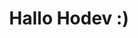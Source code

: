 ---
templateKey: 'home-page'
title: Hallo Hodev :)
meta_title: Home | h-o.dev
image: /img/logo_home.png
meta_description: >-
  Cum sociis natoque penatibus et magnis dis parturient montes, nascetur
  ridiculus mus. Aenean eu leo quam. Pellentesque ornare sem lacinia quam
  venenatis vestibulum. Sed posuere consectetur est at lobortis. Cras mattis
  consectetur purus sit amet fermentum.
heading: Hi werter Leser
description: >-
  Ich bin Martin Mueller und lebe meinen Traum. Ich arbeite vom Home Office aus inder wunderschoenen Stadt Ludwigslust. Falls das auch was fuer dich waere, lies unbedingt weiter ;).
offerings:
  blurbs:
    - image: /img/coffee.png
      text: >
        Was ist ein Hodev? 
        Hodev steht kurz fuer Home Office Developer. Es sind also Leute die von zu Hause aus arbeiten.  
        Was ist ein Developer? 
        Im herkoemmlichen Sinne beschreibt Developer eine Person welche sich aktiv weiterentwickelt. Das heisst man ist wissbegirieg, aufgeschlossen und umarmt Veraenderungen, denn nur die Veraenderung ist die Einzige Konstante. Als kleinen Auszug aus meinem Leben. Meine Reise der Weiterentwicklung startete ungefaehr mit 18 also ich mich entschlossen hatte mein starkes Uebergewichtsproblem in den Angriff zu nehmen. Innerhalb eines Jahres reduzierte ich mein Gewicht von ca. 180kg auf 110kg . Auch entwickelte ich eine Leidenschaft fuer den Kraftsport. Mit 19 began ich dann mein Informatikstudium in Rostock, welche meine Begeisterung fuer die Softwareentwicklung weckte. Nach dem Studium erweiterte sich diese als ich ein Praktikum und nachfolgende Arbeitsverhaeltniss in London began. 
    - image: /img/coffee-gear.png
      text: >
        Und Software Developer? 
        Ist ein Developer der sich im Bereich Software weiterentwickelt. Das wirklich alles im Bereich Software sein. Ein paar Beispiele waeren Java Entwickler, Cloud Architect oder App Programmierer.
    - image: /img/tutorials.png
      text: >
        Bist du bereit dich weiterzuentwickeln dann schau doch bei meinen kostenlosen Veranstaltungen vorbei. Bei Interesse bitte Bescheid sagen:
        Ludwigslust Happy Bootcamp: www.meetup.com/LuluHB
        Um den Koerper fit zu halten treffen wir uns jeden Samstag und Sonntag um 9 Uhr bei dem Jugend- und Freizeitpark an der Stadthalle in Ludwigslust. Sofern du einen Koerper besitzt, erfuellst du alle Vorraussetzungen um am Meetup teilzunehmen. Falls du lust hast komm vorbei,aber bitte vergiss die Flasche Wasser nicht ;).
        Ludwigslust Developer: www.meetup.com/LuluDev
        Ludwigslust Developer ist ein Meetup fuer Softwareenwickler oder welche die es gerne werden moechten zum gegenseitigen Austausch im Softwarebereich. Ich selber besitze ein breitgefaechtertes Wissen heutiger Fontend- und Backendtechnologien und bin gerne bereit ueber diese zu sprechen. Um nur ein paar zu nennen: Java, Spring, REST API, Docker, Kubernetes, Tomcat, AWS, Cloud, SQL, Jenkins, Kafka, Kotlin, JavaScript, Angular, React, Gatsby.
        Ludwigslust AWS User Group: www.meetup.com/LuluAWSug
        Interessiert du dich auch fuer die AWS Cloud oder moechtest gerne mehr wissen was das ist? Wenn ja lets connect. Ich selber bin zertifizierter AWS Cloud Architekt und brenne fuer diese Technologie. Es sind keine Vorrausetzungen benoetigt fuer diesen Kurs.
    - image: /img/meeting-space.png
      text: >
        Blog. www.martinmueller.dev
testimonials:
  - author: Kenia Mueller
    quote: >-
      Alles tutti frutti. 
---